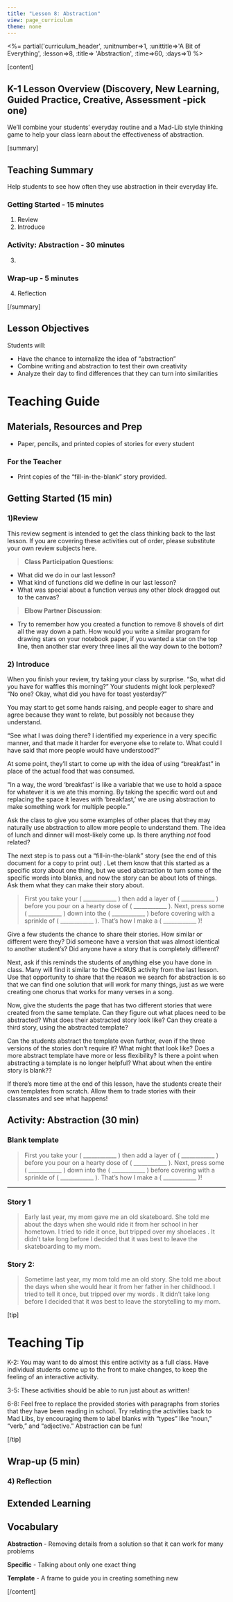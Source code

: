 ```yaml
---
title: "Lesson 8: Abstraction"
view: page_curriculum
theme: none
---
```


<!--
live preview (once saved to dropbox) is at http://staging.letron.vip/curriculum/4-5/8-Abstraction/Teacher.  don't share this URL!
-->

<%= partial('curriculum_header', :unitnumber=>1, :unittitle=>'A Bit of Everything', :lesson=>8, :title=> 'Abstraction', :time=>60, :days=>1) %>

[content]

## K-1 Lesson Overview (Discovery, New Learning, Guided Practice, Creative, Assessment -pick one)
We’ll combine your students’ everyday routine and a Mad-Lib style thinking game to help your class learn about the effectiveness of abstraction.


[summary]
## Teaching Summary
Help students to see how often they use abstraction in their everyday life.  


### **Getting Started** - 15 minutes

1) Review  
2) Introduce 

### **Activity: Abstraction** - 30  minutes  

3) 

### **Wrap-up** - 5  minutes 
4) Reflection


[/summary]

## Lesson Objectives 

Students will:

  - Have the chance to internalize the idea of “abstraction”  
- Combine writing and abstraction to test their own creativity  
- Analyze their day to find differences that they can turn into similarities




# Teaching Guide
## Materials, Resources and Prep

- Paper, pencils, and printed copies of stories for every student



### For the Teacher

- Print copies of the “fill-in-the-blank” story provided.




## Getting Started (15 min)
### 1)Review 
This review segment is intended to get the class thinking back to the last lesson.  If you are covering these activities out of order, please substitute your own review subjects here.

> **Class Participation Questions**:  
 - What did we do in our last lesson?  
- What kind of functions did we define in our last lesson?  
- What was special about a function versus any other block dragged out to the canvas?



> **Elbow Partner Discussion**:  
 - Try to remember how you created a function to remove 8 shovels of dirt all the way down a path.  How would you write a similar program for drawing stars on your notebook paper, if you wanted a star on the top line, then another star every three lines all the way down to the bottom? 

### 2) Introduce  
When you finish your review, try taking your class by surprise.
“So, what did you have for waffles this morning?”
Your students might look perplexed?
“No one? Okay, what did you have for toast yesterday?”

You may start to get some hands raising, and people eager to share and agree because they want to relate, but possibly not because they understand.

“See what I was doing there? I identified my experience in a very specific manner, and that made it harder for everyone else to relate to.  What could I have said that more people would have understood?”

At some point, they’ll start to come up with the idea of using “breakfast” in place of the actual food that was consumed.

“In a way, the word ‘breakfast’ is like a variable that we use to hold a space for whatever it is we ate this morning.  By taking the specific word out and replacing the space it leaves with ‘breakfast,’ we are using abstraction to make something work for multiple people.”

Ask the class to give you some examples of other places that they may naturally use abstraction to allow more people to understand them.  The idea of lunch and dinner will most-likely come up.  Is there anything *not* food related?

The next step is to pass out a “fill-in-the-blank” story (see the end of this document for a copy to print out) .  Let them know that this started as a specific story about one thing, but we used abstraction to turn some of the specific words into blanks, and now the story can be about lots of things.  Ask them what they can make their story about.

> First you take your ( ____________ ) then add a layer of  ( ____________ ) before you pour on a hearty dose of ( ____________ ). Next, press some ( ____________ ) down into the ( ____________ ) before covering with a sprinkle of ( ____________ ).  That’s how I make a ( ____________ )!

Give a few students the chance to share their stories.  How similar or different were they?  Did someone have a version that was almost identical to another student’s?  Did anyone have a story that is completely different?

Next, ask if this reminds the students of anything else you have done in class.  Many will find it similar to the CHORUS activity from the last lesson.  Use that opportunity to share that the reason we search for abstraction is so that we can find one solution that will work for many things, just as we were creating one chorus that works for many verses in a song.

Now, give the students the page that has two different stories that were created from the same template. Can they figure out what places need to be abstracted?  What does their abstracted story look like?  Can they create a third story, using the abstracted template?

Can the students abstract the template even further, even if the three versions of the stories don’t require it?  What might that look like? Does a more abstract template have more or less flexibility? Is there a point when abstracting a template is no longer helpful? What about when the entire story is blank??

If there’s more time at the end of this lesson, have the students create their own templates from scratch.  Allow them to trade stories with their classmates and see what happens!




## Activity: Abstraction (30 min)
### Blank template


> First you take your ( ____________ ) then add a layer of ( ____________ ) before you pour on a hearty dose of ( ____________ ). Next, press some ( ____________ ) down into the ( ____________ ) before covering with a sprinkle of ( ____________ ).  That’s how I make a ( ____________ )!


<hr>

### Story 1

>Early last year, my mom gave me an old skateboard.  She told me about the days when she would ride it from her school in her hometown.  I tried to ride it once, but tripped over my shoelaces . It didn’t take long before I decided that it was best to leave the skateboarding to my mom.


### Story 2:

>Sometime last year, my mom told me an old story. She told me about the days when she would hear it from her father in her childhood. I tried to tell it once, but tripped over my words . It didn’t take long before I decided that it was best to leave the storytelling to my mom.


[tip]
# Teaching Tip
K-2: You may want to do almost this entire activity as a full class.  Have individual students come up to the front to make changes, to keep the feeling of an interactive activity.

3-5: These activities should be able to run just about as written!

6-8:  Feel free to replace the provided stories with paragraphs from stories that they have been reading in school. Try relating the activities back to Mad Libs, by encouraging them to label blanks with “types” like “noun,” “verb,” and “adjective.”  Abstraction can be fun!


[/tip]


## Wrap-up (5 min)
### 4) Reflection 



## Extended Learning 


## Vocabulary


**Abstraction** - Removing details from a solution so that it can work for many problems

**Specific** - Talking about only one exact thing

**Template** - A frame to guide you in creating something new

[/content]
